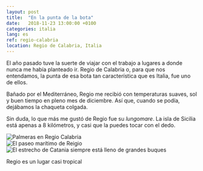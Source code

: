```yaml
---
layout: post
title:  "En la punta de la bota"
date:   2018-11-23 13:00:00 +0100
categories: italia
lang: es
ref: regio-calabria
location: Regio de Calabria, Italia
---
```


El año pasado tuve la suerte de viajar con el trabajo a lugares a donde nunca me había planteado ir. Regio de Calabria o, para que nos entendamos, la punta de esa bota tan característica que es Italia, fue uno de ellos. 

Bañado por el Mediterráneo, Regio me recibió con temperaturas suaves, sol y buen tiempo en pleno mes de diciembre. Así que, cuando se podía, dejábamos la chaqueta colgada.

Sin duda, lo que más me gustó de Regio fue su *lungomare*. La isla de Sicilia está apenas a 8 kilómetros, y casi que la puedes tocar con el dedo. 


<div class="post-image">
    <img src=
        "https://github.com/eyrjo/candy-box/img/fernweh/regio/Regio 05.jpg
      " alt="Palmeras en Regio Calabria" />
<div class="post-image post-image--split">
    <img src="https://github.com/eyrjo/candy-box/blob/master/img/fernweh/regio/Regio%2007.jpg" alt="El paseo marítimo de Reigio" />
    <img src="https://github.com/eyrjo/candy-box/blob/master/img/fernweh/regio/Regio%2008.jpg" alt="El estrecho de Catania siempre está lleno de grandes buques" />
</div>                                                                                                                         
    <p class="post-image-caption">Regio es un lugar casi tropical</p>
</div>

